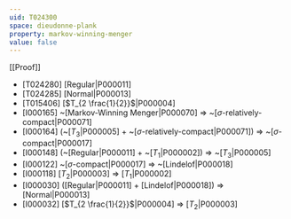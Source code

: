 ```yaml
---
uid: T024300
space: dieudonne-plank
property: markov-winning-menger
value: false
---
```

[[Proof]]

* [T024280] [Regular|P000011]
* [T024285] [Normal|P000013]
* [T015406] [$T_{2 \frac{1}{2}}$|P000004]
* [I000165] ~[Markov-Winning Menger|P000070] => ~[$\sigma$-relatively-compact|P000071]
* [I000164] (~[$T_3$|P000005] + ~[$\sigma$-relatively-compact|P000071]) => ~[$\sigma$-compact|P000017]
* [I000148] (~[Regular|P000011] + ~[$T_1$|P000002]) => ~[$T_3$|P000005]
* [I000122] ~[$\sigma$-compact|P000017] => ~[Lindelof|P000018]
* [I000118] [$T_2$|P000003] => [$T_1$|P000002]
* [I000030] ([Regular|P000011] + [Lindelof|P000018]) => [Normal|P000013]
* [I000032] [$T_{2 \frac{1}{2}}$|P000004] => [$T_2$|P000003]

